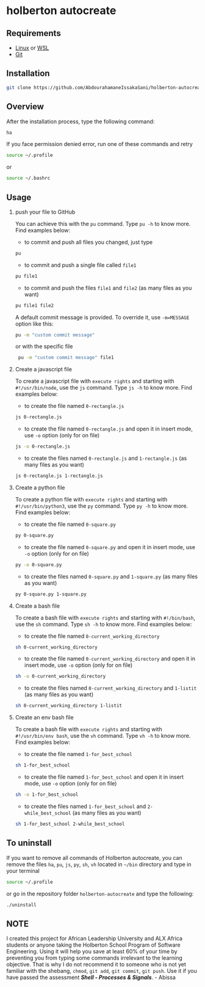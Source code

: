 # holberton autocreate

## Requirements

- [Linux](https://www.linux.org/) or [WSL](https://learn.microsoft.com/en-us/windows/wsl/)
- [Git](https://git-scm.com/)

## Installation

```sh
git clone https://github.com/AbdourahamaneIssakaSani/holberton-autocreate.git && cd holberton-autocreate && ./install
```

## Overview

After the installation process, type the following command:

```sh
ha
```

If you face permission denied error, run one of these commands and retry

```sh
source ~/.profile
```

or

```sh
source ~/.bashrc
```

## Usage

1. push your file to GitHub

   You can achieve this with the `pu` command. Type `pu -h` to know more. Find examples below:

   - to commit and push all files you changed, just type

   ```sh
   pu
   ```

   - to commit and push a single file called `file1`

   ```sh
   pu file1
   ```

   - to commit and push the files `file1` and `file2` (as many files as you want)

   ```sh
   pu file1 file2
   ```

   A default commit message is provided. To override it, use `-m=MESSAGE` option like this:

   ```sh
   pu -m "custom commit message"
   ```

   or with the specific file

   ```sh
    pu -m "custom commit message" file1
   ```

2. Create a javascript file

   To create a javascript file with `execute rights` and starting with `#!/usr/bin/node`, use the `js` command. Type `js -h` to know more. Find examples below:

   - to create the file named `0-rectangle.js`

   ```sh
   js 0-rectangle.js
   ```

   - to create the file named `0-rectangle.js` and open it in insert mode, use `-o` option (only for on file)

   ```sh
   js -o 0-rectangle.js
   ```

   - to create the files named `0-rectangle.js` and `1-rectangle.js` (as many files as you want)

   ```sh
   js 0-rectangle.js 1-rectangle.js
   ```

3. Create a python file

   To create a python file with `execute rights` and starting with `#!/usr/bin/python3`, use the `py` command. Type `py -h` to know more. Find examples below:

   - to create the file named `0-square.py`

   ```sh
   py 0-square.py
   ```

   - to create the file named `0-square.py` and open it in insert mode, use `-o` option (only for on file)

   ```sh
   py -o 0-square.py
   ```

   - to create the files named `0-square.py` and `1-square.py` (as many files as you want)

   ```sh
   py 0-square.py 1-square.py
   ```

4. Create a bash file

   To create a bash file with `execute rights` and starting with `#!/bin/bash`, use the `sh` command. Type `sh -h` to know more. Find examples below:

   - to create the file named `0-current_working_directory`

   ```sh
   sh 0-current_working_directory
   ```

   - to create the file named `0-current_working_directory` and open it in insert mode, use `-o` option (only for on file)

   ```sh
   sh -o 0-current_working_directory
   ```

   - to create the files named `0-current_working_directory` and `1-listit` (as many files as you want)

   ```sh
   sh 0-current_working_directory 1-listit
   ```

5. Create an env bash file

   To create a bash file with `execute rights` and starting with `#!/usr/bin/env bash`, use the `vh` command. Type `vh -h` to know more. Find examples below:

   - to create the file named `1-for_best_school`

   ```sh
   sh 1-for_best_school
   ```

   - to create the file named `1-for_best_school` and open it in insert mode, use `-o` option (only for on file)

   ```sh
   sh -o 1-for_best_school
   ```

   - to create the files named `1-for_best_school` and `2-while_best_school` (as many files as you want)

   ```sh
   sh 1-for_best_school 2-while_best_school
   ```

## To uninstall

If you want to remove all commands of Holberton autocreate, you can remove the files `ha`, `pu`, `js`, `py`, `sh`, `vh` located in `~/bin` directory and type
in your terminal

```sh
source ~/.profile
```

or go in the repository folder `holberton-autocreate` and type the following:

```sh
./uninstall
```

## NOTE

I created this project for African Leadership University and ALX Africa students or anyone taking the Holberton School Program of Software Engineering. Using it will help you save at least 60% of your time by preventing you from typing some commands irrelevant to the learning objective. That is why I do not recommend it to someone who is not yet familiar with the shebang, `chmod`, `git add`, `git commit`, `git push`. Use it if you have passed the assessment **_Shell - Processes & Signals_**. - Abissa
